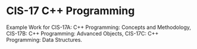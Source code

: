 # CIS-17 C++ Programming
Example Work for CIS-17A: C++ Programming: Concepts and Methodology, CIS-17B: C++ Programming: Advanced Objects, CIS-17C: C++ Programming: Data Structures.
